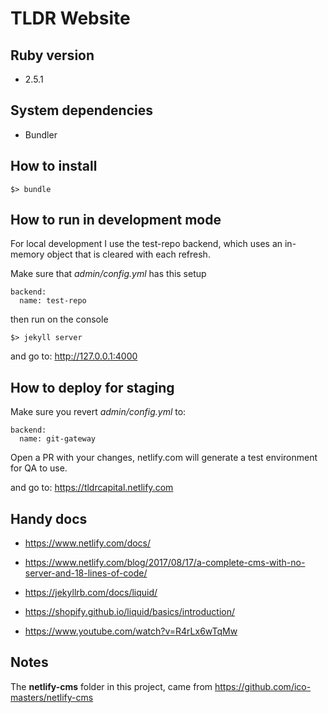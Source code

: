 # TLDR Website

## Ruby version
- 2.5.1

## System dependencies
- Bundler

## How to install
```
$> bundle
```

## How to run in development mode
For local development I use the test-repo backend, which uses an in-memory object that is cleared with each refresh.

Make sure that *admin/config.yml* has this setup
```
backend:
  name: test-repo
```

then run on the console
```
$> jekyll server
```

and go to: http://127.0.0.1:4000

## How to deploy for staging
Make sure you revert *admin/config.yml* to:
```
backend:
  name: git-gateway
```

Open a PR with your changes, netlify.com will generate a test environment for QA to use.

and go to: https://tldrcapital.netlify.com

## Handy docs

- https://www.netlify.com/docs/
- https://www.netlify.com/blog/2017/08/17/a-complete-cms-with-no-server-and-18-lines-of-code/
- https://jekyllrb.com/docs/liquid/
- https://shopify.github.io/liquid/basics/introduction/

- https://www.youtube.com/watch?v=R4rLx6wTqMw

## Notes

The **netlify-cms** folder in this project, came from https://github.com/ico-masters/netlify-cms
